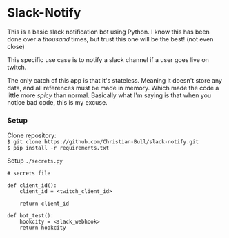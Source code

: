 # Slack-Notify

This is a basic slack notification bot using Python. I know this has been done over a _thousand_ times, but trust this one will be the best! (not even close)

This specific use case is to notify a slack channel if a user goes live on twitch.

The only catch of this app is that it's stateless. Meaning it doesn't store any data, and all references must be made in memory. Which made the code a little more _spicy_ than normal. Basically what I'm saying is that when you notice bad code, this is my excuse.

### Setup

Clone repository:  
`$ git clone https://github.com/Christian-Bull/slack-notify.git`  
`$ pip install -r requirements.txt`


Setup `./secrets.py`

```
# secrets file

def client_id():
    client_id = <twitch_client_id>

    return client_id

def bot_test():
    hookcity = <slack_webhook>
    return hookcity
```
